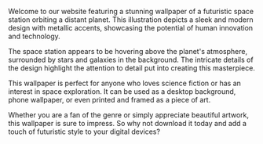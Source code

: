 <!--
Write me content for website with wallpaper "An illustration of a futuristic space station orbiting a distant planet, with sleek lines and metallic accents."
-->

<!--font:Open Sans-->

Welcome to our website featuring a stunning wallpaper of a futuristic space station orbiting a distant planet. This illustration depicts a sleek and modern design with metallic accents, showcasing the potential of human innovation and technology.

The space station appears to be hovering above the planet's atmosphere, surrounded by stars and galaxies in the background. The intricate details of the design highlight the attention to detail put into creating this masterpiece.

This wallpaper is perfect for anyone who loves science fiction or has an interest in space exploration. It can be used as a desktop background, phone wallpaper, or even printed and framed as a piece of art.

Whether you are a fan of the genre or simply appreciate beautiful artwork, this wallpaper is sure to impress. So why not download it today and add a touch of futuristic style to your digital devices?
